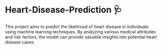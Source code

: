 # Heart-Disease-Prediction 🩺

This project aims to predict the likelihood of heart disease in individuals using machine learning techniques. By analyzing various medical attributes and risk factors, the model can provide valuable insights into potential heart disease cases.
